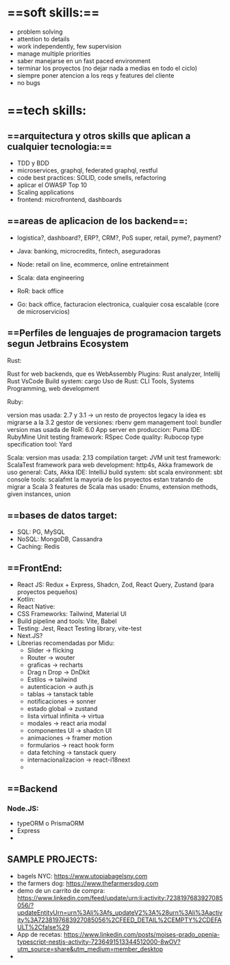 
# ==soft skills:== 

- problem solving
- attention to details
- work independently, few supervision
- manage multiple priorities
- saber manejarse en un fast paced environment
- terminar los proyectos (no dejar nada a medias en todo el ciclo)
- siempre poner atencion a los reqs y features del cliente
- no bugs

# ==tech skills:

## ==arquitectura y otros skills que aplican a cualquier tecnologia:==

- TDD y BDD
- microservices, graphql, federated graphql, restful
- code best practices: SOLID, code smells, refactoring
- aplicar el OWASP Top 10
- Scaling applications
- frontend: microfrontend, dashboards

## ==areas de aplicacion de los backend==:

- logistica?, dashboard?, ERP?, CRM?, PoS super, retail, pyme?, payment?

- Java: banking, microcredits, fintech, aseguradoras
- Node: retail on line, ecommerce, online entretainment
- Scala: data engineering
- RoR: back office
- Go: back office, facturacion electronica, cualquier cosa escalable (core de microservicios)


## ==Perfiles de lenguajes de programacion targets segun Jetbrains Ecosystem

Rust:

Rust for web backends, que es WebAssembly
Plugins: Rust analyzer, Intellij Rust
VsCode
Build system: cargo
Uso de Rust: CLI Tools, Systems Programming, web development

Ruby:

version mas usada: 2.7 y 3.1 -> un resto de proyectos legacy
la idea es migrarse a la 3.2
gestor de versiones: rbenv
gem management tool: bundler
version mas usada de RoR: 6.0
App server en produccion: Puma
IDE: RubyMine
Unit testing framework: RSpec
Code quality: Rubocop
type specification tool: Yard

Scala:
version mas usada: 2.13
compilation target: JVM
unit test framework: ScalaTest
framework para web development: http4s, Akka
framework de uso general: Cats, Akka
IDE: IntelliJ
build system: sbt
scala environment: sbt console
tools: scalafmt
la mayoria de los proyectos estan tratando de migrar a Scala 3
features de Scala mas usado: Enums, extension methods, given instances, union


## ==bases de datos target:
* SQL: PG, MySQL
* NoSQL: MongoDB, Cassandra
* Caching: Redis

## ==FrontEnd:
- React JS: Redux + Express, Shadcn, Zod, React Query, Zustand (para proyectos pequeños)
- Kotlin:
- React Native:
- CSS Frameworks: Tailwind, Material UI
- Build pipeline and tools: Vite, Babel
- Testing: Jest, React Testing library, vite-test
- Next.JS?
- Librerias recomendadas por Midu:
	- Slider -> flicking
	- Router -> wouter
	- graficas -> recharts
	- Drag n Drop -> DnDkit
	- Estilos -> tailwind
	- autenticacion -> auth.js
	- tablas -> tanstack table
	- notificaciones -> sonner
	- estado global -> zustand
	- lista  virtual infinita -> virtua
	- modales -> react aria modal
	- componentes UI -> shadcn UI
	- animaciones -> framer motion
	- formularios -> react hook form
	- data fetching -> tanstack query
	- internacionalizacion -> react-i18next
	- 

## ==Backend

### Node.JS:
- typeORM o PrismaORM
- Express
- 

## SAMPLE PROJECTS:

- bagels NYC: https://www.utopiabagelsny.com
- the farmers dog: https://www.thefarmersdog.com
- demo de un carrito de compra: https://www.linkedin.com/feed/update/urn:li:activity:7238197683927085056/?updateEntityUrn=urn%3Ali%3Afs_updateV2%3A%28urn%3Ali%3Aactivity%3A7238197683927085056%2CFEED_DETAIL%2CEMPTY%2CDEFAULT%2Cfalse%29
- App de recetas: https://www.linkedin.com/posts/moises-prado_openia-typescript-nestjs-activity-7236491513344512000-8wOV?utm_source=share&utm_medium=member_desktop
- 
